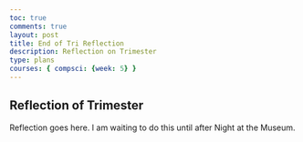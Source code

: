 ```yaml
---
toc: true
comments: true
layout: post
title: End of Tri Reflection
description: Reflection on Trimester
type: plans
courses: { compsci: {week: 5} }
---
```


## Reflection of Trimester 
Reflection goes here. I am waiting to do this until after Night at the Museum. 